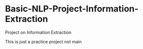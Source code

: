 # Basic-NLP-Project-Information-Extraction

Project on Information Extraction

This is just a practice project not main
